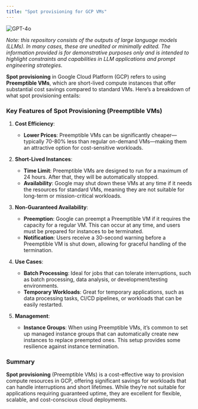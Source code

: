 ```yaml
---
title: "Spot provisioning for GCP VMs"
---
```

![GPT-4o](https://img.shields.io/badge/GPT--4o-3333FF?style=for-the-badge&logo=openai&logoColor=white)



*Note: this repository consists of the outputs of large language models (LLMs). In many cases, these are unedited or minimally edited. The information provided is for demonstrative purposes only and is intended to highlight constraints and capabilities in LLM applications and prompt engineering strategies.*


**Spot provisioning** in Google Cloud Platform (GCP) refers to using **Preemptible VMs**, which are short-lived compute instances that offer substantial cost savings compared to standard VMs. Here’s a breakdown of what spot provisioning entails:

### Key Features of Spot Provisioning (Preemptible VMs)

1. **Cost Efficiency**:
   - **Lower Prices**: Preemptible VMs can be significantly cheaper—typically 70-80% less than regular on-demand VMs—making them an attractive option for cost-sensitive workloads.
  
2. **Short-Lived Instances**:
   - **Time Limit**: Preemptible VMs are designed to run for a maximum of 24 hours. After that, they will be automatically stopped.
   - **Availability**: Google may shut down these VMs at any time if it needs the resources for standard VMs, meaning they are not suitable for long-term or mission-critical workloads.

3. **Non-Guaranteed Availability**:
   - **Preemption**: Google can preempt a Preemptible VM if it requires the capacity for a regular VM. This can occur at any time, and users must be prepared for instances to be terminated.
   - **Notification**: Users receive a 30-second warning before a Preemptible VM is shut down, allowing for graceful handling of the termination.

4. **Use Cases**:
   - **Batch Processing**: Ideal for jobs that can tolerate interruptions, such as batch processing, data analysis, or development/testing environments.
   - **Temporary Workloads**: Great for temporary applications, such as data processing tasks, CI/CD pipelines, or workloads that can be easily restarted.

5. **Management**:
   - **Instance Groups**: When using Preemptible VMs, it’s common to set up managed instance groups that can automatically create new instances to replace preempted ones. This setup provides some resilience against instance termination.

### Summary
**Spot provisioning** (Preemptible VMs) is a cost-effective way to provision compute resources in GCP, offering significant savings for workloads that can handle interruptions and short lifetimes. While they’re not suitable for applications requiring guaranteed uptime, they are excellent for flexible, scalable, and cost-conscious cloud deployments.